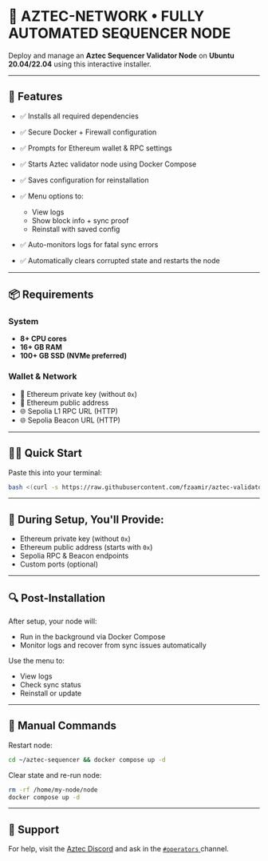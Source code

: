 # 🚀 AZTEC-NETWORK • FULLY AUTOMATED SEQUENCER NODE

Deploy and manage an **Aztec Sequencer Validator Node** on **Ubuntu 20.04/22.04** using this interactive installer.

---

## 🚀 Features

* ✅ Installs all required dependencies
* ✅ Secure Docker + Firewall configuration
* ✅ Prompts for Ethereum wallet & RPC settings
* ✅ Starts Aztec validator node using Docker Compose
* ✅ Saves configuration for reinstallation
* ✅ Menu options to:

  * View logs
  * Show block info + sync proof
  * Reinstall with saved config
* ✅ Auto-monitors logs for fatal sync errors
* ✅ Automatically clears corrupted state and restarts the node

---

## 📦 Requirements

### System

* **8+ CPU cores**
* **16+ GB RAM**
* **100+ GB SSD (NVMe preferred)**

### Wallet & Network

* 🔐 Ethereum private key (without `0x`)
* 🧾 Ethereum public address
* 🌐 Sepolia L1 RPC URL (HTTP)
* 🌐 Sepolia Beacon URL (HTTP)

---

## 🧑‍💻 Quick Start

Paste this into your terminal:

```bash
bash <(curl -s https://raw.githubusercontent.com/fzaamir/aztec-validator-auto-setup/main/install.sh)
```

---

## 🧠 During Setup, You'll Provide:

* Ethereum private key (without `0x`)
* Ethereum public address (starts with `0x`)
* Sepolia RPC & Beacon endpoints
* Custom ports (optional)

---

## 🔍 Post-Installation

After setup, your node will:

* Run in the background via Docker Compose
* Monitor logs and recover from sync issues automatically

Use the menu to:

* View logs
* Check sync status
* Reinstall or update

---

## 🔧 Manual Commands

Restart node:

```bash
cd ~/aztec-sequencer && docker compose up -d
```

Clear state and re-run node:

```bash
rm -rf /home/my-node/node
docker compose up -d
```

---

## 🙋 Support

For help, visit the [Aztec Discord](https://discord.gg/aztecprotocol) and ask in the [`#operators` ](https://discord.com/channels/1144692727120937080/1367196595866828982) channel.

